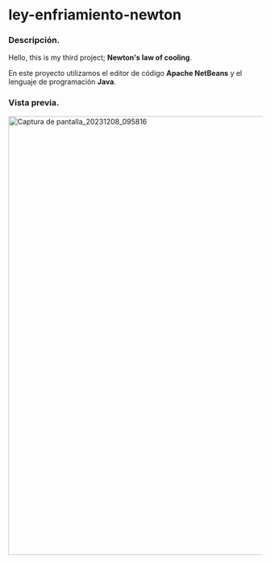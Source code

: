 # ley-enfriamiento-newton
### Descripción.
Hello, this is my third project; **Newton's law of cooling**.

En este proyecto utilizamos el editor de código **Apache NetBeans** y el lenguaje de programación **Java**.

### Vista previa.
<img width="869" alt="Captura de pantalla_20231208_095816" src="https://github.com/abiperez03/ley-enfriamiento-newton/assets/135566458/c6c8071f-f113-422b-80a0-b9bc943b6154">
